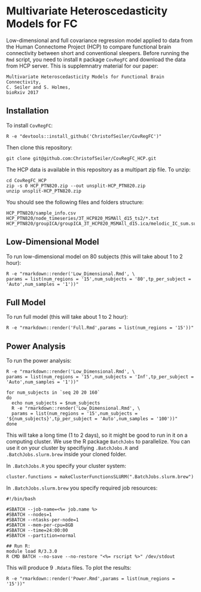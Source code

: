 # Multivariate Heteroscedasticity Models for FC

Low-dimensional and full covariance regression model applied to data from the Human Connectome Project (HCP) to compare functional brain connectivity between short and conventional sleepers. Before running the ``Rmd`` script, you need to install ``R`` package ``CovRegFC`` and download the data from HCP server. This is supplemnatry material for our paper:

```
Multivariate Heteroscedasticity Models for Functional Brain Connectivity,
C. Seiler and S. Holmes,
bioRxiv 2017
```

## Installation

To install ``CovRegFC``:

```
R -e "devtools::install_github('ChristofSeiler/CovRegFC')"
```

Then clone this repository:

```
git clone git@github.com:ChristofSeiler/CovRegFC_HCP.git
```

The HCP data is available in this repository as a multipart zip file. To unzip:

```
cd CovRegFC_HCP
zip -s 0 HCP_PTN820.zip --out unsplit-HCP_PTN820.zip
unzip unsplit-HCP_PTN820.zip
```

You should see the following files and folders structure:

```
HCP_PTN820/sample_info.csv
HCP_PTN820/node_timeseries/3T_HCP820_MSMAll_d15_ts2/*.txt
HCP_PTN820/groupICA/groupICA_3T_HCP820_MSMAll_d15.ica/melodic_IC_sum.sum/*.png
```

## Low-Dimensional Model

To run low-dimensional model on 80 subjects (this will take about 1 to 2 hour):

```
R -e "rmarkdown::render('Low_Dimensional.Rmd', \
params = list(num_regions = '15',num_subjects = '80',tp_per_subject = 'Auto',num_samples = '1'))"
```

## Full Model

To run full model (this will take about 1 to 2 hour):

```
R -e "rmarkdown::render('Full.Rmd',params = list(num_regions = '15'))"
```

## Power Analysis

To run the power analysis:

```
R -e "rmarkdown::render('Low_Dimensional.Rmd', \
params = list(num_regions = '15',num_subjects = 'Inf',tp_per_subject = 'Auto',num_samples = '1'))"

for num_subjects in `seq 20 20 160`
do
  echo num_subjects = $num_subjects
  R -e "rmarkdown::render('Low_Dimensional.Rmd', \
  params = list(num_regions = '15',num_subjects = '${num_subjects}',tp_per_subject = 'Auto',num_samples = '100'))"
done
```

This will take a long time (1 to 2 days), so it might be good to run in it on a computing cluster. We use the R package ``BatchJobs`` to parallelize. You can use it on your cluster by specifiying ``.BatchJobs.R`` and ``.BatchJobs.slurm.brew`` inside your cloned folder.

In ``.BatchJobs.R`` you specify your cluster system:

```
cluster.functions = makeClusterFunctionsSLURM(".BatchJobs.slurm.brew")
```

In ``.BatchJobs.slurm.brew`` you specify required job resources:

```
#!/bin/bash

#SBATCH --job-name=<%= job.name %>
#SBATCH --nodes=1
#SBATCH --ntasks-per-node=1
#SBATCH --mem-per-cpu=8GB
#SBATCH --time=24:00:00
#SBATCH --partition=normal

## Run R:
module load R/3.3.0
R CMD BATCH --no-save --no-restore "<%= rscript %>" /dev/stdout
```

This will produce 9 ``.Rdata`` files. To plot the results:

```
R -e "rmarkdown::render('Power.Rmd',params = list(num_regions = '15'))"
```
